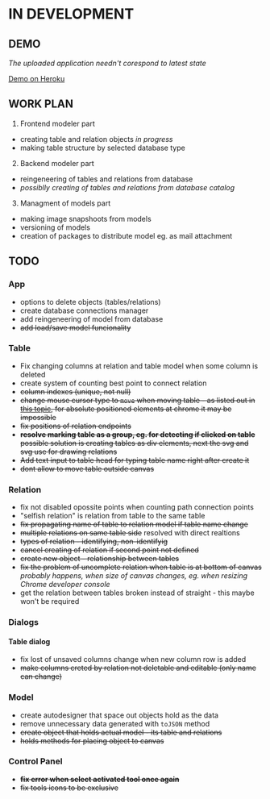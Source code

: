 # IN DEVELOPMENT

## DEMO 

_The uploaded application needn't corespond to latest state_

[Demo on Heroku](http://db-modeler.herokuapp.com/) 

## WORK PLAN
1. Frontend modeler part
  * creating table and relation objects _in progress_
  * making table structure by selected database type
2. Backend modeler part
  * reingeneering of tables and relations from database
  * _possiblly creating of tables and relations from  database catalog_
3. Managment of models part
  * making image snapshoots from models
  * versioning of models
  * creation of packages to distribute model eg. as mail attachment

## TODO

### App
* options to delete objects (tables/relations)
* create database connections manager
* add reingeneering of model from database
* <s>add load/save model funcionality</s>

### Table
* Fix changing columns at relation and table model when some column is deleted
* create system of counting best point to connect relation
* <s>column indexes (unique, not null)</s>
* <s>change mouse cursor type to `move` when moving table - as listed out  in
[this topic](http://stackoverflow.com/questions/8942805/chrome-bug-cursor-changes-on-mouse-down-move/), for absolute positioned elements at chrome it may be impossible</s>
* <s>fix positions of relation endpoints</s>
* <s> __resolve marking table as a group, eg. for detecting if clicked on 
  table__ possible solution is creating tables as div elements, next the
  svg and svg use for drawing relations</s>
* <s>Add text input to table head for typing table name right after create it
  </s>
* <s>dont allow to move table outside canvas</s>

### Relation
* fix not disabled opossite points when counting path connection points
* "selfish relation" is relation from table to the same table 
* <s>fix propagating name of table to relation model if table name change</s>
* <s>multiple relations on same table side</s> resolved with direct realtions
* <s>types of relation - identifying, non-identifyig</s>
* <s>cancel creating of relation if second point not defined</s>
* <s>create new object - relationship between tables</s>
* <s>fix the problem of uncomplete relation when table is at bottom of canvas
</s> _probably happens, when size of canvas changes, eg. when resizing Chrome
 developer console_
* get the relation between tables broken instead of straight - this maybe won't
  be required

### Dialogs

#### Table dialog
* fix lost of unsaved columns change when new column row is added
* <s>make columns creted by relation not deletable and editable (only name can
  change)</s>

### Model
* create autodesigner that space out objects hold as the data
* remove unnecessary data  generated with `toJSON` method 
* <s>create object that holds actual model - its table and relations</s>
* <s>holds methods for placing object to canvas</s>

### Control Panel
* <s>__fix error when select activated tool once again__</s>
* <s>fix tools icons to be exclusive</s>
